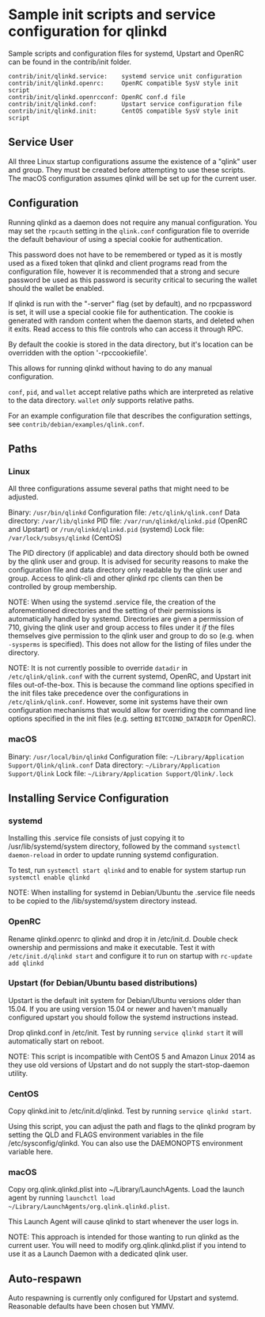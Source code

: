 Sample init scripts and service configuration for qlinkd
==========================================================

Sample scripts and configuration files for systemd, Upstart and OpenRC
can be found in the contrib/init folder.

    contrib/init/qlinkd.service:    systemd service unit configuration
    contrib/init/qlinkd.openrc:     OpenRC compatible SysV style init script
    contrib/init/qlinkd.openrcconf: OpenRC conf.d file
    contrib/init/qlinkd.conf:       Upstart service configuration file
    contrib/init/qlinkd.init:       CentOS compatible SysV style init script

Service User
---------------------------------

All three Linux startup configurations assume the existence of a "qlink" user
and group.  They must be created before attempting to use these scripts.
The macOS configuration assumes qlinkd will be set up for the current user.

Configuration
---------------------------------

Running qlinkd as a daemon does not require any manual configuration. You may
set the `rpcauth` setting in the `qlink.conf` configuration file to override
the default behaviour of using a special cookie for authentication.

This password does not have to be remembered or typed as it is mostly used
as a fixed token that qlinkd and client programs read from the configuration
file, however it is recommended that a strong and secure password be used
as this password is security critical to securing the wallet should the
wallet be enabled.

If qlinkd is run with the "-server" flag (set by default), and no rpcpassword is set,
it will use a special cookie file for authentication. The cookie is generated with random
content when the daemon starts, and deleted when it exits. Read access to this file
controls who can access it through RPC.

By default the cookie is stored in the data directory, but it's location can be overridden
with the option '-rpccookiefile'.

This allows for running qlinkd without having to do any manual configuration.

`conf`, `pid`, and `wallet` accept relative paths which are interpreted as
relative to the data directory. `wallet` *only* supports relative paths.

For an example configuration file that describes the configuration settings,
see `contrib/debian/examples/qlink.conf`.

Paths
---------------------------------

### Linux

All three configurations assume several paths that might need to be adjusted.

Binary:              `/usr/bin/qlinkd`
Configuration file:  `/etc/qlink/qlink.conf`
Data directory:      `/var/lib/qlinkd`
PID file:            `/var/run/qlinkd/qlinkd.pid` (OpenRC and Upstart) or `/run/qlinkd/qlinkd.pid` (systemd)
Lock file:           `/var/lock/subsys/qlinkd` (CentOS)

The PID directory (if applicable) and data directory should both be owned by the
qlink user and group. It is advised for security reasons to make the
configuration file and data directory only readable by the qlink user and
group. Access to qlink-cli and other qlinkd rpc clients can then be
controlled by group membership.

NOTE: When using the systemd .service file, the creation of the aforementioned
directories and the setting of their permissions is automatically handled by
systemd. Directories are given a permission of 710, giving the qlink user and group
access to files under it _if_ the files themselves give permission to the
qlink user and group to do so (e.g. when `-sysperms` is specified). This does not allow
for the listing of files under the directory.

NOTE: It is not currently possible to override `datadir` in
`/etc/qlink/qlink.conf` with the current systemd, OpenRC, and Upstart init
files out-of-the-box. This is because the command line options specified in the
init files take precedence over the configurations in
`/etc/qlink/qlink.conf`. However, some init systems have their own
configuration mechanisms that would allow for overriding the command line
options specified in the init files (e.g. setting `BITCOIND_DATADIR` for
OpenRC).

### macOS

Binary:              `/usr/local/bin/qlinkd`
Configuration file:  `~/Library/Application Support/Qlink/qlink.conf`
Data directory:      `~/Library/Application Support/Qlink`
Lock file:           `~/Library/Application Support/Qlink/.lock`

Installing Service Configuration
-----------------------------------

### systemd

Installing this .service file consists of just copying it to
/usr/lib/systemd/system directory, followed by the command
`systemctl daemon-reload` in order to update running systemd configuration.

To test, run `systemctl start qlinkd` and to enable for system startup run
`systemctl enable qlinkd`

NOTE: When installing for systemd in Debian/Ubuntu the .service file needs to be copied to the /lib/systemd/system directory instead.

### OpenRC

Rename qlinkd.openrc to qlinkd and drop it in /etc/init.d.  Double
check ownership and permissions and make it executable.  Test it with
`/etc/init.d/qlinkd start` and configure it to run on startup with
`rc-update add qlinkd`

### Upstart (for Debian/Ubuntu based distributions)

Upstart is the default init system for Debian/Ubuntu versions older than 15.04. If you are using version 15.04 or newer and haven't manually configured upstart you should follow the systemd instructions instead.

Drop qlinkd.conf in /etc/init.  Test by running `service qlinkd start`
it will automatically start on reboot.

NOTE: This script is incompatible with CentOS 5 and Amazon Linux 2014 as they
use old versions of Upstart and do not supply the start-stop-daemon utility.

### CentOS

Copy qlinkd.init to /etc/init.d/qlinkd. Test by running `service qlinkd start`.

Using this script, you can adjust the path and flags to the qlinkd program by
setting the QLD and FLAGS environment variables in the file
/etc/sysconfig/qlinkd. You can also use the DAEMONOPTS environment variable here.

### macOS

Copy org.qlink.qlinkd.plist into ~/Library/LaunchAgents. Load the launch agent by
running `launchctl load ~/Library/LaunchAgents/org.qlink.qlinkd.plist`.

This Launch Agent will cause qlinkd to start whenever the user logs in.

NOTE: This approach is intended for those wanting to run qlinkd as the current user.
You will need to modify org.qlink.qlinkd.plist if you intend to use it as a
Launch Daemon with a dedicated qlink user.

Auto-respawn
-----------------------------------

Auto respawning is currently only configured for Upstart and systemd.
Reasonable defaults have been chosen but YMMV.

